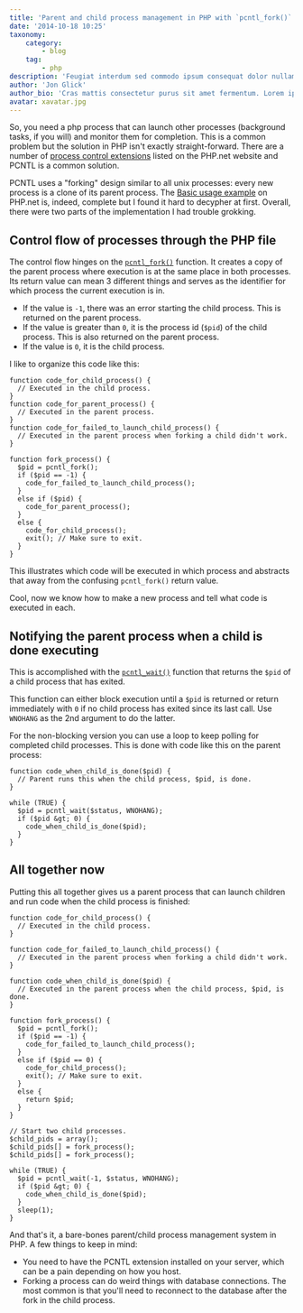 ```yaml
---
title: 'Parent and child process management in PHP with `pcntl_fork()` and `pcntl_wait()`'
date: '2014-10-18 10:25'
taxonomy:
    category:
        - blog
    tag:
        - php
description: 'Feugiat interdum sed commodo ipsum consequat dolor nullam metus'
author: 'Jon Glick'
author_bio: 'Cras mattis consectetur purus sit amet fermentum. Lorem ipsum dolor sit amet, consectetur adipiscing elit. Curabitur blandit tempus porttitor. Lorem ipsum dolor sit amet, consectetur adipiscing elit. Cum sociis natoque penatibus et magnis dis parturient montes, nascetur ridiculus mus.'
avatar: xavatar.jpg
---
```


So, you need a php process that can launch other processes (background tasks, if you will) and monitor them for completion. This is a common problem but the solution in PHP isn't exactly straight-forward.  There are a number of [process control extensions](http://www.php.net/manual/en/refs.fileprocess.process.php) listed on the PHP.net website and PCNTL is a common solution.

PCNTL uses a "forking" design similar to all unix processes: every new process is a clone of its parent process. The [Basic usage example](http://www.php.net/manual/en/pcntl.example.php) on PHP.net is, indeed, complete but I found it hard to decypher at first. Overall, there were two parts of the implementation I had trouble grokking.

## Control flow of processes through the PHP file

The control flow hinges on the [`pcntl_fork()`](http://www.php.net/manual/en/function.pcntl-fork.php) function. It creates a copy of the parent process where execution is at the same place in both processes.  Its return value can mean 3 different things and serves as the identifier for which process the current execution is in.

- If the value is `-1`, there was an error starting the child process.  This is returned on the parent process.
- If the value is greater than `0`, it is the process id (`$pid`) of the child process.  This is also returned on the parent process.
- If the value is `0`, it is the child process.

I like to organize this code like this:


    function code_for_child_process() {
      // Executed in the child process.
    }
    function code_for_parent_process() {
      // Executed in the parent process.
    }
    function code_for_failed_to_launch_child_process() {
      // Executed in the parent process when forking a child didn't work.
    }

    function fork_process() {
      $pid = pcntl_fork();
      if ($pid == -1) {
        code_for_failed_to_launch_child_process();
      }
      else if ($pid) {
        code_for_parent_process();
      }
      else {
        code_for_child_process();
        exit(); // Make sure to exit.
      }
    }

This illustrates which code will be executed in which process and abstracts that away from the confusing `pcntl_fork()` return value.

Cool, now we know how to make a new process and tell what code is executed in each.


## Notifying the parent process when a child is done executing

This is accomplished with the [`pcntl_wait()`](http://www.php.net/manual/en/function.pcntl-wait.php) function that returns the `$pid` of a child process that has exited.

This function can either block execution until a `$pid` is returned or return immediately with `0` if no child process has exited since its last call.  Use `WNOHANG` as the 2nd argument to do the latter.

For the non-blocking version you can use a loop to keep polling for completed child processes. This is done with code like this on the parent process:


    function code_when_child_is_done($pid) {
      // Parent runs this when the child process, $pid, is done.
    }

    while (TRUE) {
      $pid = pcntl_wait($status, WNOHANG);
      if ($pid &gt; 0) {
        code_when_child_is_done($pid);
      }
    }

## All together now

Putting this all together gives us a parent process that can launch children and run code when the child process is finished:


    function code_for_child_process() {
      // Executed in the child process.
    }

    function code_for_failed_to_launch_child_process() {
      // Executed in the parent process when forking a child didn't work.
    }

    function code_when_child_is_done($pid) {
      // Executed in the parent process when the child process, $pid, is done.
    }

    function fork_process() {
      $pid = pcntl_fork();
      if ($pid == -1) {
        code_for_failed_to_launch_child_process();
      }
      else if ($pid == 0) {
        code_for_child_process();
        exit(); // Make sure to exit.
      }
      else {
        return $pid;
      }
    }

    // Start two child processes.
    $child_pids = array();
    $child_pids[] = fork_process();
    $child_pids[] = fork_process();

    while (TRUE) {
      $pid = pcntl_wait(-1, $status, WNOHANG);
      if ($pid &gt; 0) {
        code_when_child_is_done($pid);
      }
      sleep(1);
    }

And that's it, a bare-bones parent/child process management system in PHP.  A few things to keep in mind:

- You need to have the PCNTL extension installed on your server, which can be a pain depending on how you host.
- Forking a process can do weird things with database connections.  The most common is that you'll need to reconnect to the database after the fork in the child process.
